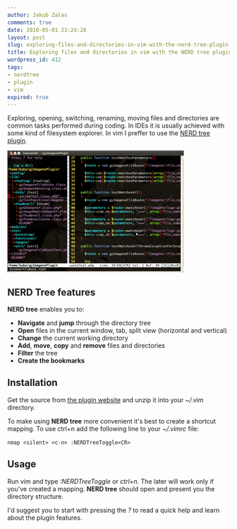 ```yaml
---
author: Jakub Zalas
comments: true
date: 2010-05-01 21:24:28
layout: post
slug: exploring-files-and-directories-in-vim-with-the-nerd-tree-plugin
title: Exploring files and directories in vim with the NERD tree plugin
wordpress_id: 412
tags:
- nerdtree
- plugin
- vim
expired: true
---
```


Exploring, opening, switching, renaming, moving files and directories are common tasks performed during coding. In IDEs it is usually achieved with some kind of filesystem explorer. In vim I preffer to use the [NERD tree plugin](http://www.vim.org/scripts/script.php?script_id=1658).

<div class="text-center">
    <a href="/uploads/wp/2010/05/nerdtree.png"><img src="/uploads/wp/2010/05/nerdtree-400x275.png" title="NERD tree plugin for vim" alt="NERD tree plugin for vim" class="img-responsive" /></a>
</div>


## NERD Tree features


**NERD tree** enables you to:

* **Navigate** and **jump** through the directory tree
* **Open** files in the current window, tab, split view (horizontal and vertical)
* **Change** the current working directory
* **Add**, **move**, **copy** and **remove** files and directories
* **Filter** the tree
* **Create the bookmarks**




## Installation


Get the source from [the plugin website](http://www.vim.org/scripts/script.php?script_id=1658) and unzip it into your _~/.vim_ directory.

To make   using **NERD tree** more convenient it's best to create a shortcut mapping. To use ctrl+n add the following line to your _~/.vimrc_ file:

    
```vim
nmap <silent> <c-n> :NERDTreeToggle<CR>
```



## Usage


Run vim and type _:NERDTreeToggle_ or _ctrl+n_. The later will work only if you've created a   mapping. **NERD tree** should open and present you the directory structure.

I'd suggest you to start with pressing the _?_ to read a quick help and learn about the plugin features.


<div class="text-center">
    <object width="425" height="344" data="http://www.youtube.com/v/8jWL3wZSOkY&amp;hl=en&amp;fs=1" type="application/x-shockwave-flash">
        <param name="allowFullScreen" value="true" />
        <param name="allowscriptaccess" value="always" />
        <param name="src" value="http://www.youtube.com/v/8jWL3wZSOkY&amp;hl=en&amp;fs=1" />
        <param name="allowfullscreen" value="true" />
    </object>
</div>

